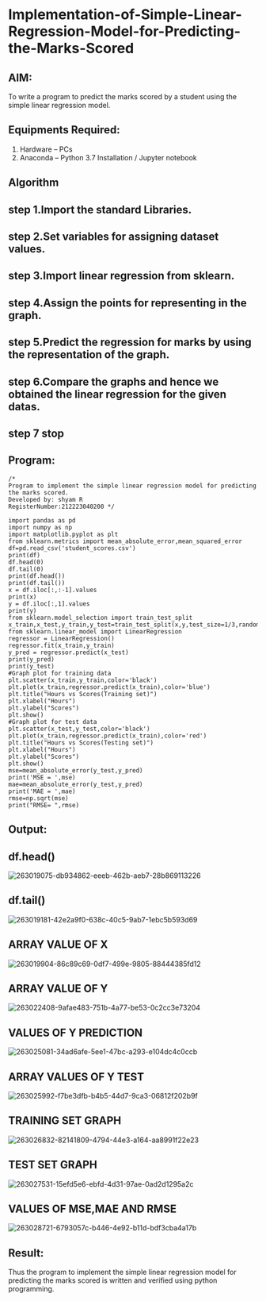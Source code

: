 # Implementation-of-Simple-Linear-Regression-Model-for-Predicting-the-Marks-Scored

## AIM:
To write a program to predict the marks scored by a student using the simple linear regression model.

## Equipments Required:
1. Hardware – PCs
2. Anaconda – Python 3.7 Installation / Jupyter notebook

## Algorithm
## step 1.Import the standard Libraries.
## step 2.Set variables for assigning dataset values.
## step 3.Import linear regression from sklearn.
## step 4.Assign the points for representing in the graph.
## step 5.Predict the regression for marks by using the representation of the graph.
## step 6.Compare the graphs and hence we obtained the linear regression for the given datas.
## step 7 stop
## Program:
```
/*
Program to implement the simple linear regression model for predicting the marks scored.
Developed by: shyam R
RegisterNumber:212223040200 */

import pandas as pd
import numpy as np
import matplotlib.pyplot as plt
from sklearn.metrics import mean_absolute_error,mean_squared_error
df=pd.read_csv('student_scores.csv')
print(df)
df.head(0)
df.tail(0)
print(df.head())
print(df.tail())
x = df.iloc[:,:-1].values
print(x)
y = df.iloc[:,1].values
print(y)
from sklearn.model_selection import train_test_split
x_train,x_test,y_train,y_test=train_test_split(x,y,test_size=1/3,random_state=0)
from sklearn.linear_model import LinearRegression
regressor = LinearRegression()
regressor.fit(x_train,y_train)
y_pred = regressor.predict(x_test)
print(y_pred)
print(y_test)
#Graph plot for training data
plt.scatter(x_train,y_train,color='black')
plt.plot(x_train,regressor.predict(x_train),color='blue')
plt.title("Hours vs Scores(Training set)")
plt.xlabel("Hours")
plt.ylabel("Scores")
plt.show()
#Graph plot for test data
plt.scatter(x_test,y_test,color='black')
plt.plot(x_train,regressor.predict(x_train),color='red')
plt.title("Hours vs Scores(Testing set)")
plt.xlabel("Hours")
plt.ylabel("Scores")
plt.show()
mse=mean_absolute_error(y_test,y_pred)
print('MSE = ',mse)
mae=mean_absolute_error(y_test,y_pred)
print('MAE = ',mae)
rmse=np.sqrt(mse)
print("RMSE= ",rmse)
```
## Output:
## df.head()
![263019075-db934862-eeeb-462b-aeb7-28b869113226](https://github.com/shivanshyam79/Implementation-of-Simple-Linear-Regression-Model-for-Predicting-the-Marks-Scored/assets/151513860/c2636c6f-9b15-4c61-b9b6-a7a2be08690e)
## df.tail()
![263019181-42e2a9f0-638c-40c5-9ab7-1ebc5b593d69](https://github.com/shivanshyam79/Implementation-of-Simple-Linear-Regression-Model-for-Predicting-the-Marks-Scored/assets/151513860/f6ebe1da-17ff-4cb0-ab76-d5e391e90b62)
## ARRAY VALUE OF X
![263019904-86c89c69-0df7-499e-9805-88444385fd12](https://github.com/shivanshyam79/Implementation-of-Simple-Linear-Regression-Model-for-Predicting-the-Marks-Scored/assets/151513860/122559c6-e8ae-4c3e-93c8-df1437572be3)
## ARRAY VALUE OF Y
![263022408-9afae483-751b-4a77-be53-0c2cc3e73204](https://github.com/shivanshyam79/Implementation-of-Simple-Linear-Regression-Model-for-Predicting-the-Marks-Scored/assets/151513860/655304e9-1ca7-4d1c-98a2-2d32cc5f212e)
## VALUES OF Y PREDICTION
![263025081-34ad6afe-5ee1-47bc-a293-e104dc4c0ccb](https://github.com/shivanshyam79/Implementation-of-Simple-Linear-Regression-Model-for-Predicting-the-Marks-Scored/assets/151513860/ae22943e-b183-4935-b9f6-d78f9e77e830)
## ARRAY VALUES OF Y TEST
![263025992-f7be3dfb-b4b5-44d7-9ca3-06812f202b9f](https://github.com/shivanshyam79/Implementation-of-Simple-Linear-Regression-Model-for-Predicting-the-Marks-Scored/assets/151513860/1d4f3719-fd73-4bb1-9da3-53d7473f08e9)
## TRAINING SET GRAPH
![263026832-82141809-4794-44e3-a164-aa8991f22e23](https://github.com/shivanshyam79/Implementation-of-Simple-Linear-Regression-Model-for-Predicting-the-Marks-Scored/assets/151513860/2195d499-3285-4b3c-8f1f-4cf1e8d99601)
## TEST SET GRAPH
![263027531-15efd5e6-ebfd-4d31-97ae-0ad2d1295a2c](https://github.com/shivanshyam79/Implementation-of-Simple-Linear-Regression-Model-for-Predicting-the-Marks-Scored/assets/151513860/0dc8260e-bd30-4247-bd4d-935e095c0956)
## VALUES OF MSE,MAE AND RMSE
![263028721-6793057c-b446-4e92-b11d-bdf3cba4a17b](https://github.com/shivanshyam79/Implementation-of-Simple-Linear-Regression-Model-for-Predicting-the-Marks-Scored/assets/151513860/dbbc264b-54ef-4742-8fa7-735f00891871)





## Result:
Thus the program to implement the simple linear regression model for predicting the marks scored is written and verified using python programming.
